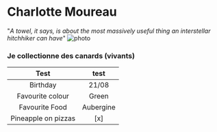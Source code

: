 # Charlotte Moureau #
"*A towel, it says, is about the most massively useful thing an interstellar hitchhiker can have*"
![photo](https://github.com/CharlotteMoureau/markdown-challenge/blob/master/IMG_20200718_133317.jpg?raw=true)
### Je collectionne des canards (vivants) ###
| Test                | test          |
|:-------------------:|:-------------:|
| Birthday            | 21/08         |
| Favourite colour    | Green         |
| Favourite Food      | Aubergine     |
| Pineapple on pizzas | [x]           |
